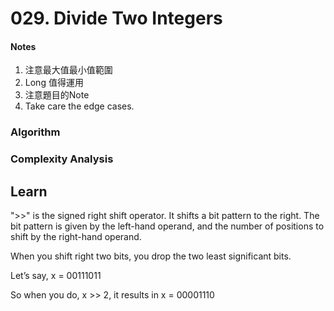 # 029. Divide Two Integers

<h4>Notes</h4>

1. 注意最大值最小值範圍
2. Long 值得運用
3. 注意題目的Note
4. Take care the edge cases.


<h3>Algorithm</h3>


<h3>Complexity Analysis</h3>

<h2>Learn</h2>
">>" is the signed right shift operator. It shifts a bit pattern to the right. The bit pattern is given by the left-hand operand, and the number of positions to shift by the right-hand operand.

When you shift right two bits, you drop the two least significant bits.

Let’s say, x = 00111011

So when you do, x >> 2, it results in x = 00001110






